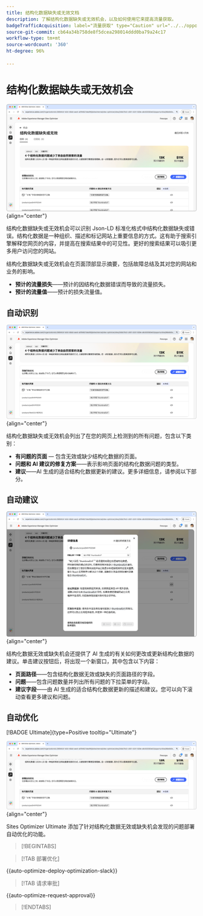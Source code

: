 ```yaml
---
title: 结构化数据缺失或无效文档
description: 了解结构化数据缺失或无效机会，以及如何使用它来提高流量获取。
badgeTrafficAcquisition: label="流量获取" type="Caution" url="../../opportunity-types/traffic-acquisition.md" tooltip="流量获取"
source-git-commit: cb64a34b758de8f5dcea298014ddd0ba79a24c17
workflow-type: tm+mt
source-wordcount: '360'
ht-degree: 96%

---
```



# 结构化数据缺失或无效机会

![结构化数据缺失或无效机会](./assets/missing-or-invalid-structured-data/hero.png){align="center"}

结构化数据缺失或无效机会可以识别 Json-LD 标准化格式中结构化数据缺失或错误。结构化数据是一种组织、描述和标记网站上重要信息的方式。这有助于搜索引擎解释您网页的内容，并提高在搜索结果中的可见性。更好的搜索结果可以吸引更多用户访问您的网站。

结构化数据缺失或无效机会在页面顶部显示摘要，包括故障总结及其对您的网站和业务的影响。

* **预计的流量损失**——预计的因结构化数据错误而导致的流量损失。
* **预计的流量值**——预计的损失流量值。

## 自动识别

![自动识别结构化数据缺失或无效](./assets/missing-or-invalid-structured-data/auto-identify.png){align="center"}

结构化数据缺失或无效机会列出了在您的网页上检测到的所有问题，包含以下类别：

* **有问题的页面** — 包含无效或缺少结构化数据的页面。
* **问题和 AI 建议的修复方案**——表示影响页面的结构化数据问题的类型。
* **建议**——AI 生成的适合结构化数据更新的建议。更多详细信息，请参阅以下部分。

## 自动建议

![自动建议结构化数据缺失或无效](./assets/missing-or-invalid-structured-data/auto-suggest.png){align="center"}

结构化数据无效或缺失机会还提供了 AI 生成的有关如何更改或更新结构化数据的建议。单击建议按钮后，将出现一个新窗口，其中包含以下内容：

* **页面路径**——包含结构化数据无效或缺失的页面路径的字段。
* **问题**——包含问题数量并列出所有问题的下拉菜单的字段。
* **建议字段**——由 AI 生成的适合结构化数据更新的描述和建议。您可以向下滚动查看更多建议和问题。

## 自动优化

[!BADGE Ultimate]{type=Positive tooltip="Ultimate"}

![自动优化建议的结构化数据缺失或无效](./assets/missing-or-invalid-structured-data/auto-optimize.png){align="center"}

Sites Optimizer Ultimate 添加了针对结构化数据无效或缺失机会发现的问题部署自动优化的功能。<!--- TBD-need more in-depth and opportunity specific information here. What does the auto-optimization do?-->

>[!BEGINTABS]

>[!TAB 部署优化]

{{auto-optimize-deploy-optimization-slack}}

>[!TAB 请求审批]

{{auto-optimize-request-approval}}

>[!ENDTABS]
